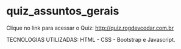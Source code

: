 # quiz_assuntos_gerais
Clique no link para acessar o Quiz:
http://quiz.rogdevcodar.com.br

TECNOLOGIAS UTILIZADAS: 
HTML - CSS - Bootstrap e Javascript.
